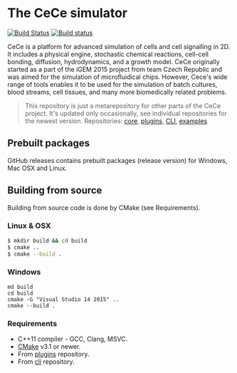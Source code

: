 
# The CeCe simulator

[![Build Status](https://travis-ci.org/GeorgievLab/CeCe.svg?branch=master)](https://travis-ci.org/GeorgievLab/CeCe)
[![Build status](https://ci.appveyor.com/api/projects/status/jdb0jx7g8yiru7w7/branch/master?svg=true)](https://ci.appveyor.com/project/NTSFka/cece/branch/master)

CeCe is a platform for advanced simulation of cells and cell signalling in 2D.
It includes a physical engine, stochastic chemical reactions, cell-cell bonding, diffusion, hydrodynamics, and a growth model.
CeCe originally started as a part of the iGEM 2015 project from team Czech Republic and was aimed for
the simulation of microfluidical chips. However, Cece's wide range of tools enables it to be used for
the simulation of batch cultures, blood streams, cell tissues, and many more biomedically related problems.

> This repository is just a metarepository for other parts of the CeCe project. It's updated only occasionally, see individual repositories for the newest version.
> Repositories: [core](https://github.com/GeorgievLab/CeCe-core), [plugins](https://github.com/GeorgievLab/CeCe-plugins), [CLI](https://github.com/GeorgievLab/CeCe-cli), [examples](https://github.com/GeorgievLab/CeCe-examples)

## Prebuilt packages

GitHub releases contains prebuilt packages (release version) for Windows, Mac OSX and Linux.

## Building from source

Building from source code is done by CMake (see Requirements).

### Linux & OSX

```bash
$ mkdir build && cd build
$ cmake ..
$ cmake --build .
```

### Windows
```batch
md build
cd build
cmake -G "Visual Studio 14 2015" ..
cmake --build .
```

### Requirements

* C++11 compiler - GCC, Clang, MSVC.
* [CMake](https://cmake.org) v3.1 or newer.
* From [plugins](https://github.com/GeorgievLab/CeCe-plugins) repository.
* From [cli](https://github.com/GeorgievLab/CeCe-cli) repository.
